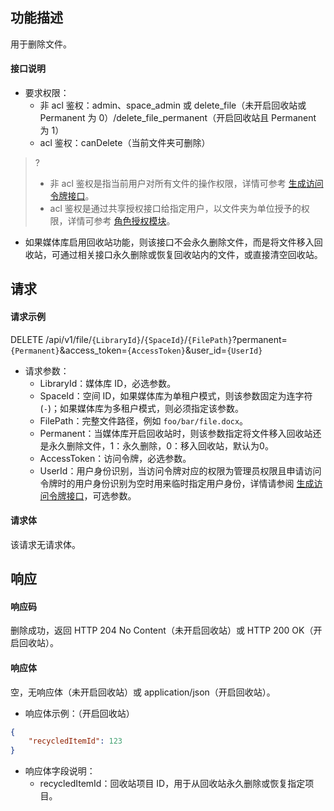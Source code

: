 ## 功能描述

用于删除文件。

#### 接口说明

- 要求权限：
    - 非 acl 鉴权：admin、space_admin 或 delete_file（未开启回收站或 Permanent 为 0）/delete_file_permanent（开启回收站且 Permanent 为 1）
    - acl 鉴权：canDelete（当前文件夹可删除）
>?
> - 非 acl 鉴权是指当前用户对所有文件的操作权限，详情可参考 [生成访问令牌接口](https://cloud.tencent.com/document/product/1339/71159)。
> - acl 鉴权是通过共享授权接口给指定用户，以文件夹为单位授予的权限，详情可参考 [角色授权模块](https://cloud.tencent.com/document/product/1339/71014)。
>
- 如果媒体库启用回收站功能，则该接口不会永久删除文件，而是将文件移入回收站，可通过相关接口永久删除或恢复回收站内的文件，或直接清空回收站。

## 请求

#### 请求示例  

DELETE /api/v1/file/`{LibraryId}`/`{SpaceId}`/`{FilePath}`?permanent=`{Permanent}`&access_token=`{AccessToken}`&user_id=`{UserId}`

- 请求参数：
    - LibraryId：媒体库 ID，必选参数。
    - SpaceId：空间 ID，如果媒体库为单租户模式，则该参数固定为连字符(`-`)；如果媒体库为多租户模式，则必须指定该参数。
    - FilePath：完整文件路径，例如 `foo/bar/file.docx`。
    - Permanent：当媒体库开启回收站时，则该参数指定将文件移入回收站还是永久删除文件，1：永久删除，0：移入回收站，默认为0。
    - AccessToken：访问令牌，必选参数。
    - UserId：用户身份识别，当访问令牌对应的权限为管理员权限且申请访问令牌时的用户身份识别为空时用来临时指定用户身份，详情请参阅 [生成访问令牌接口](https://cloud.tencent.com/document/product/1339/71159)，可选参数。

#### 请求体

该请求无请求体。

## 响应

#### 响应码

删除成功，返回 HTTP 204 No Content（未开启回收站）或 HTTP 200 OK（开启回收站）。

#### 响应体

空，无响应体（未开启回收站）或 application/json（开启回收站）。

- 响应体示例：（开启回收站）
```json
{
    "recycledItemId": 123
}
```
- 响应体字段说明：
    - recycledItemId：回收站项目 ID，用于从回收站永久删除或恢复指定项目。
